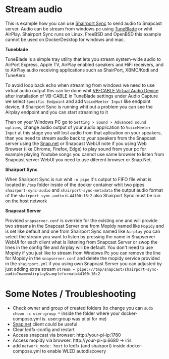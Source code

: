 # Stream audio 
This is example how you can use [Shairport Sync](https://github.com/mikebrady/shairport-sync) to send audio to Snapcast server.  Audio can be stream from windows pc using [TuneBlade](http://www.tuneblade.com/) or whit AirPlay.  Shairport Sync runs on Linux, FreeBSD and OpenBSD this example cannot be used  on DockerDesktop for windows and mac.


   **Tuneblade**

TuneBlade is a simple tray utility that lets you stream system-wide audio to AirPort Express, Apple TV, AirPlay enabled speakers and HiFi receivers, and to AirPlay audio receiving applications such as ShairPort, XBMC/Kodi and TuneAero.

To avoid loop back echo when streaming from windows we need to use virtual audio output this can be done whit [VB-CABLE Virtual Audio Device](https://vb-audio.com/Cable/index.htm) after installation of VB-CABLE  in TuneBlade settings under Audio Capture we select `Specific Endpoint` and add `VoiceMeeter Input` like endpoint device, if Shairport Sync is running whit out a problem you can see the Airplay endpoint and you can start streaming to it 

Then on your Windows PC go to  `Setting > Sound > Advanced sound options`, change audio output of your audio application to `VoiceMeeter Input` at this stage you will lost audio from that aplication on your speakers, than you need to stream audio back to your speakers from the Snapcast server using the [Snap.net](https://github.com/stijnvdb88/Snap.Net/releases) or Snapcast WebUI note if you using Web Browser (like Chrome, Firefox, Edge) to play sound from your pc for example playing Youtube songs  you cannot use same browser to listen from Snapcast server WebUI you need to use diferent browser or Snap.Net.


   **Shairport Sync**


When Shairport Sync is run whit  `-o pipe` it's output to FIFO file what is located in `/tmp` folder inside of the docker container whit two pipes `shairport-sync-audio` and `shairport-sync-metadata` the output audio format of the `shairport-sync-audio`  is `44100:16:2` also Shairport Sync must be run on the host network


   **Snapcast Server**


Provided `snapserver.conf` is override for the existing one and will provide two streams in the Snapcast Server one from Mopidy named like `Mopidy` and is set like default and one from Shairport Sync named like `Airplay` you can select the stream you want to listen by pressing the name in Snapserver WebUI for each client what is listening from Snapcast Server or swop the lines in the config file and Airplay will be default.
You don't need to use Mopidy if you just like to stream from Windows Pc  you can remove the line for Mopidy in the `snapserver.conf`  and delete the mopidy service provided in the `shairport.yml` if you using own Snapcast Server you can adjusted by just adding extra stream `stream = pipe:///tmp/snapcast/shairport-sync-audio?name=Airplay&sampleformat=44100:16:2` 


# Some Notes / Troubleshooting

- Check owner and group of created folders (to change you can `sudo chown -c user:group *` inside the folder where your docker-compose.yml is. user:group was pi:pi for me)
- [Snap.net](https://github.com/stijnvdb88/Snap.Net/releases) client could be useful
- Clear ledfx-config and restart
- Access snapcast via browser: http://your-pi-ip:1780
- Access mopidy via browser: http://your-pi-ip:6680 -> iris
- add `network_mode: host` to ledfx (and shairport) inside docker-compose.yml to enable WLED autodiscovery